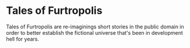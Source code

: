 # Tales of Furtropolis

Tales of Furtropolis are re-imaginings short stories in the public domain in order to better establish the fictional universe that's been in development hell for years.
